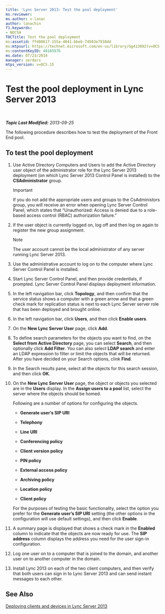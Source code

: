 ```yaml
---
title: 'Lync Server 2013: Test the pool deployment'
ms.reviewer: 
ms.author: v-lanac
author: lanachin
f1.keywords:
- NOCSH
TOCTitle: Test the pool deployment
ms:assetid: ffd80617-155a-4041-bbeb-74503e7938dd
ms:mtpsurl: https://technet.microsoft.com/en-us/library/Gg413092(v=OCS.15)
ms:contentKeyID: 48185976
ms.date: 07/23/2014
manager: serdars
mtps_version: v=OCS.15
---
```


<div data-xmlns="http://www.w3.org/1999/xhtml">

<div class="topic" data-xmlns="http://www.w3.org/1999/xhtml" data-msxsl="urn:schemas-microsoft-com:xslt" data-cs="http://msdn.microsoft.com/">

<div data-asp="http://msdn2.microsoft.com/asp">

# Test the pool deployment in Lync Server 2013

</div>

<div id="mainSection">

<div id="mainBody">

<span> </span>

_**Topic Last Modified:** 2013-09-25_

The following procedure describes how to test the deployment of the Front End pool.

<div>

## To test the pool deployment

1.  Use Active Directory Computers and Users to add the Active Directory user object of the administrator role for the Lync Server 2013 deployment (on which Lync Server 2013 Control Panel is installed) to the **CSAdministrator** group.
    
    <div>
    

    > [!IMPORTANT]  
    > If you do not add the appropriate users and groups to the CsAdministors group, you will receive an error when opening Lync Server Control Panel, which states that “Unauthorized: Access is denied due to a role-based access control (RBAC) authorization failure.”

    
    </div>

2.  If the user object is currently logged on, log off and then log on again to register the new group assignment.
    
    <div>
    

    > [!NOTE]  
    > The user account cannot be the local administrator of any server running Lync Server 2013.

    
    </div>

3.  Use the administrative account to log on to the computer where Lync Server Control Panel is installed.

4.  Start Lync Server Control Panel, and then provide credentials, if prompted. Lync Server Control Panel displays deployment information.

5.  In the left navigation bar, click **Topology**, and then confirm that the service status shows a computer with a green arrow and that a green check mark for replication status is next to each Lync Server server role that has been deployed and brought online.

6.  In the left navigation bar, click **Users**, and then click **Enable users**.

7.  On the **New Lync Server User** page, click **Add**.

8.  To define search parameters for the objects you want to find, on the **Select from Active Directory** page, you can select **Search**, and then optionally click **Add Filter**. You can also select **LDAP search** and enter an LDAP expression to filter or limit the objects that will be returned. After you have decided on your Search options, clink **Find**.

9.  In the Search results pane, select all the objects for this search session, and then click **OK**.

10. On the **New Lync Server User** page, the object or objects you selected are in the **Users** display. In the **Assign users to a pool** list, select the server where the objects should be homed.
    
    Following are a number of options for configuring the objects.
    
      - **Generate user’s SIP URI**
    
      - **Telephony**
    
      - **Line URI**
    
      - **Conferencing policy**
    
      - **Client version policy**
    
      - **PIN policy**
    
      - **External access policy**
    
      - **Archiving policy**
    
      - **Location policy**
    
      - **Client policy**
    
    For the purposes of testing the basic functionality, select the option you prefer for the **Generate user’s SIP URI** setting (the other options in the configuration will use default settings), and then click **Enable**.

11. A summary page is displayed that shows a check mark in the **Enabled** column to indicate that the objects are now ready for use. The **SIP address** column displays the address you need for the user sign-in configuration.

12. Log one user on to a computer that is joined to the domain, and another user on to another computer in the domain.

13. Install Lync 2013 on each of the two client computers, and then verify that both users can sign in to Lync Server 2013 and can send instant messages to each other.

</div>

<div>

## See Also


[Deploying clients and devices in Lync Server 2013](lync-server-2013-deploying-clients-and-devices.md)  
  

</div>

</div>

<span> </span>

</div>

</div>

</div>

